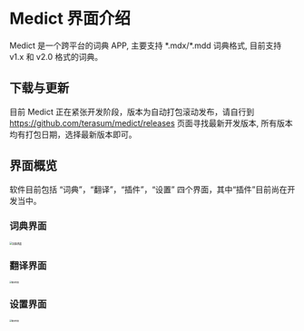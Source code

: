 # Medict 界面介绍

Medict 是一个跨平台的词典 APP, 主要支持 \*.mdx/\*.mdd 词典格式, 目前支持 v1.x 和 v2.0 格式的词典。

## 下载与更新

目前 Medict 正在紧张开发阶段，版本为自动打包滚动发布，请自行到 https://github.com/terasum/medict/releases 页面寻找最新开发版本, 所有版本均有打包日期，选择最新版本即可。

## 界面概览

软件目前包括 “词典”，“翻译”，“插件”，“设置” 四个界面，其中“插件”目前尚在开发当中。

### 词典界面

<img src="@/assets/images/docs/index.png" alt="词典界面" style="zoom: 30%;" />

### 翻译界面

<img src="@/assets/images/docs/index.png" alt="翻译界面" style="zoom: 23%;" />

### 设置界面

<img src="@/assets/images/docs/index.png" alt="翻译界面" style="zoom: 23%;" />
